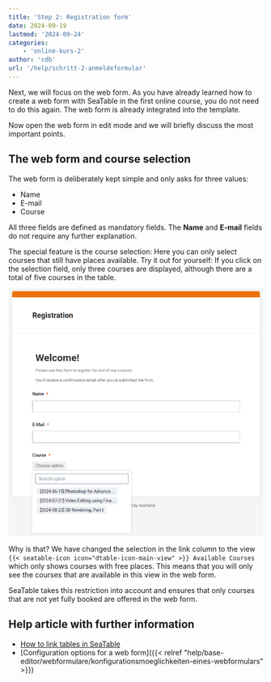 ```yaml
---
title: 'Step 2: Registration form'
date: 2024-09-19
lastmod: '2024-09-24'
categories:
    - 'online-kurs-2'
author: 'cdb'
url: '/help/schritt-2-anmeldeformular'
---
```


Next, we will focus on the web form. As you have already learned how to create a web form with SeaTable in the first online course, you do not need to do this again. The web form is already integrated into the template.

Now open the web form in edit mode and we will briefly discuss the most important points.

## The web form and course selection

The web form is deliberately kept simple and only asks for three values:

- Name
- E-mail
- Course

All three fields are defined as mandatory fields. The **Name** and **E-mail** fields do not require any further explanation.

The special feature is the course selection: Here you can only select courses that still have places available. Try it out for yourself: If you click on the selection field, only three courses are displayed, although there are a total of five courses in the table.

![](images/lvl2-limited-course-selection.png)

Why is that? We have changed the selection in the link column to the view `{{< seatable-icon icon="dtable-icon-main-view" >}} Available Courses` which only shows courses with free places. This means that you will only see the courses that are available in this view in the web form.

SeaTable takes this restriction into account and ensures that only courses that are not yet fully booked are offered in the web form.

## Help article with further information

- [How to link tables in SeaTable](https://seatable.io/en/docs/verknuepfungen/wie-man-tabellen-in-seatable-miteinander-verknuepft/)
- [Configuration options for a web form]({{< relref "help/base-editor/webformulare/konfigurationsmoeglichkeiten-eines-webformulars" >}})
